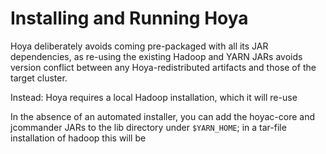 <!---
  Licensed under the Apache License, Version 2.0 (the "License");
  you may not use this file except in compliance with the License.
  You may obtain a copy of the License at
  
   http://www.apache.org/licenses/LICENSE-2.0
  
  Unless required by applicable law or agreed to in writing, software
  distributed under the License is distributed on an "AS IS" BASIS,
  WITHOUT WARRANTIES OR CONDITIONS OF ANY KIND, either express or implied.
  See the License for the specific language governing permissions and
  limitations under the License. See accompanying LICENSE file.
-->
  
# Installing and Running Hoya

Hoya deliberately avoids coming pre-packaged with all its JAR dependencies,
as re-using the existing Hadoop and YARN JARs avoids version conflict between
any Hoya-redistributed artifacts and those of the target cluster.

Instead: Hoya requires a local Hadoop installation, which it will re-use

In the absence of an automated installer, you can add the hoyac-core and jcommander
JARs to the lib directory under `$YARN_HOME`; in a tar-file installation
of hadoop this will be 
 
